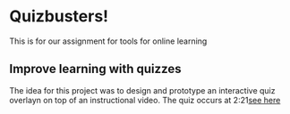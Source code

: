 # Quizbusters!

This is for our assignment for tools for online learning

## Improve learning with quizzes
The idea for this project was to design and prototype an interactive quiz overlayn on top of an instructional video. The quiz occurs at 2:21[see here](https://yeeleeee.github.io/quizbusters/)

